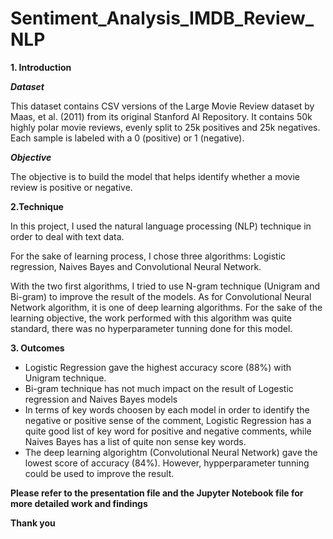 # Sentiment_Analysis_IMDB_Review_NLP

**1. Introduction**

***Dataset***

This dataset contains CSV versions of the Large Movie Review dataset by Maas, et al. (2011) from its original Stanford AI Repository. It contains 50k highly polar movie reviews, evenly split to 25k positives and 25k negatives. Each sample is labeled with a 0 (positive) or 1 (negative). 

***Objective***

The objective is to build the model that helps identify whether a movie review is positive or negative.  


**2.Technique**

In this project, I used the natural language processing (NLP) technique in order to deal with text data. 

For the sake of learning process, I chose three algorithms: Logistic regression, Naives Bayes and Convolutional Neural Network. 

With the two first algorithms, I tried to use N-gram technique (Unigram and Bi-gram) to improve the result of the models. 
As for Convolutional Neural Network algorithm, it is one of deep learning algorithms. For the sake of the learning objective, the work performed with this algorithm was quite standard, there was no hyperparameter tunning done for this model.

**3. Outcomes**

- Logistic Regression gave the highest accuracy score (88%) with Unigram technique.
- Bi-gram technique has not much impact on the result of Logestic regression and Naives Bayes models
- In terms of key words choosen by each model in order to identify the negative or positive sense of the comment, Logistic Regression has a quite good list of key word for positive and negative comments, while Naives Bayes has a list of quite non sense key words.
- The deep learning algorightm (Convolutional Neural Network) gave the lowest score of accuracy (84%). However, hypperparameter tunning could be used to improve the result. 

**Please refer to the presentation file and the Jupyter Notebook file for more detailed work and findings**

**Thank you**


